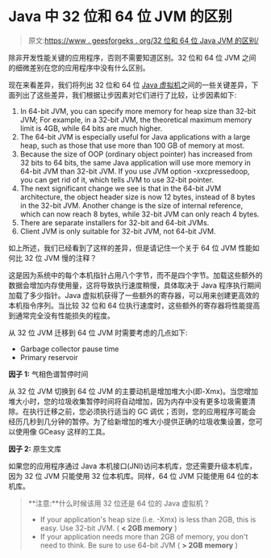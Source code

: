 # Java 中 32 位和 64 位 JVM 的区别

> 原文:[https://www . geesforgeks . org/32 位和 64 位 Java JVM 的区别/](https://www.geeksforgeeks.org/difference-between-32-bit-and-64-bit-jvm-in-java/)

除非开发性能关键的应用程序，否则不需要知道区别。32 位和 64 位 JVM 之间的细微差别在您的应用程序中没有什么区别。

现在来看差异，我们将列出 32 位和 64 位 [Java 虚拟机](https://www.geeksforgeeks.org/jvm-works-jvm-architecture/)之间的一些关键差异，下面列出了这些差异，我们根据让步因素对它们进行了比较，让步因素如下:

1.  In 64-bit JVM, you can specify more memory for heap size than 32-bit JVM; For example, in a 32-bit JVM, the theoretical maximum memory limit is 4GB, while 64 bits are much higher.
2.  The 64-bit JVM is especially useful for Java applications with a large heap, such as those that use more than 100 GB of memory at most.
3.  Because the size of OOP (ordinary object pointer) has increased from 32 bits to 64 bits, the same Java application will use more memory in 64-bit JVM than 32-bit JVM. If you use JVM option -xxcpressedoop, you can get rid of it, which tells JVM to use 32-bit pointer.
4.  The next significant change we see is that in the 64-bit JVM architecture, the object header size is now 12 bytes, instead of 8 bytes in the 32-bit JVM. Another change is the size of internal reference, which can now reach 8 bytes, while 32-bit JVM can only reach 4 bytes.
5.  There are separate installers for 32-bit and 64-bit JVMs.
6.  Client JVM is only suitable for 32-bit JVM, not 64-bit JVM.

如上所述，我们已经看到了这样的差异，但是请记住一个关于 64 位 JVM 性能如何比 32 位 JVM 慢的注释？

这是因为系统中的每个本机指针占用八个字节，而不是四个字节。加载这些额外的数据会增加内存使用量，这将导致执行速度稍慢，具体取决于 Java 程序执行期间加载了多少指针。Java 虚拟机获得了一些额外的寄存器，可以用来创建更高效的本机指令序列。当比较 32 位和 64 位执行速度时，这些额外的寄存器将性能提高到通常完全没有性能损失的程度。

从 32 位 JVM 迁移到 64 位 JVM 时需要考虑的几点如下:

*   Garbage collector pause time
*   Primary reservoir

**因子 1:** 气相色谱暂停时间

从 32 位 JVM 切换到 64 位 JVM 的主要动机是增加堆大小(即-Xmx)。当您增加堆大小时，您的垃圾收集暂停时间将自动增加，因为内存中没有更多垃圾需要清除。在执行迁移之前，您必须执行适当的 GC 调优；否则，您的应用程序可能会经历几秒到几分钟的暂停。为了给新增加的堆大小提供正确的垃圾收集设置，您可以使用像 GCeasy 这样的工具。

**因子 2:** 原生文库

如果您的应用程序通过 Java 本机接口(JNI)访问本机库，您还需要升级本机库，因为 32 位 JVM 只能使用 32 位本机库。同样，64 位 JVM 只能使用 64 位的本机库。

> **注意:**什么时候该用 32 位还是 64 位的 Java 虚拟机？
> 
> *   If your application's heap size (i.e. -Xmx) is less than 2GB, this is easy. Use 32-bit JVM. ( **< 2GB memory** )
> *   If your application needs more than 2GB of memory, you don't need to think. Be sure to use 64-bit JVM ( **> 2GB memory** )